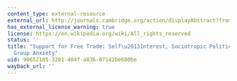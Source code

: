 ```yaml
---
content_type: external-resource
external_url: http://journals.cambridge.org/action/displayAbstract?fromPage=online&aid=5916376
has_external_license_warning: true
license: https://en.wikipedia.org/wiki/All_rights_reserved
status: ''
title: "Support for Free Trade: Self\u2013Interest, Sociotropic Politics, and Out\u2013\
  Group Anxiety"
uid: 90652185-3201-404f-a836-07142be680be
wayback_url: ''
---
```

